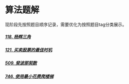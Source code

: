 
# 算法题解

现阶段先按照题目顺序记录，需要优化为按照题目tag分类展示。

##### [118. 杨辉三角](题解/118.md)

##### [121. 买卖股票的最佳时机](题解/121.md)

##### [509. 斐波那契数](题解/509.md)

##### [746. 使用最小花费爬楼梯](题解/746.md)
